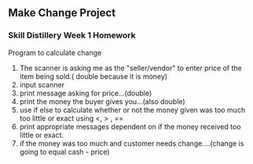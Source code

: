 ## Make Change Project

### Skill Distillery Week 1 Homework


Program to calculate change

1. The scanner is asking me as the "seller/vendor" to enter price of the item being sold.( double because it is money)
2. input scanner
3. print message asking for price...(double)
4. print the money the buyer gives you...(also double)
5. use if else to calculate whether or not the money given was too much too little or exact using <, > , ==
6. print appropriate messages dependent on if the money received too little or exact.
7. if the money was too much and customer needs change....(change is going to equal cash - price)
